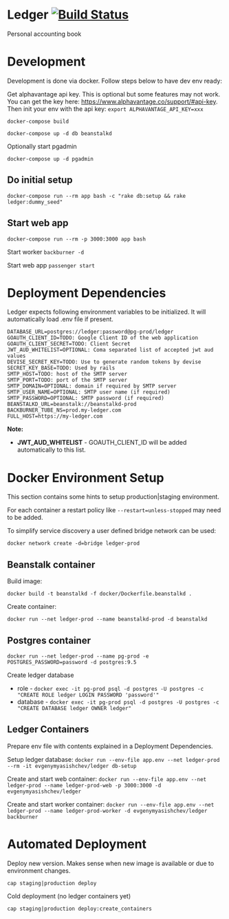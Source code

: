 # Ledger [<img src="https://travis-ci.org/evgeny-myasishchev/ledger.svg?branch=master" alt="Build Status" />](https://travis-ci.org/evgeny-myasishchev/ledger)

Personal accounting book

# Development

Development is done via docker. Follow steps below to have dev env ready:

Get alphavantage api key. This is optional but some features may not work.
You can get the key here: https://www.alphavantage.co/support/#api-key.
Then init your env with the api key:
`export ALPHAVANTAGE_API_KEY=xxx`

`docker-compose build`

`docker-compose up -d db beanstalkd`

Optionally start pgadmin

`docker-compose up -d pgadmin`

## Do initial setup

`docker-compose run --rm app bash -c "rake db:setup && rake ledger:dummy_seed"`

## Start web app

`docker-compose run --rm -p 3000:3000 app bash`

Start worker
`backburner -d`

Start web app
`passenger start`

# Deployment Dependencies

Ledger expects following environment variables to be initialized. It will automatically load .env file if present.

```
DATABASE_URL=postgres://ledger:password@pg-prod/ledger
GOAUTH_CLIENT_ID=TODO: Google Client ID of the web application
GOAUTH_CLIENT_SECRET=TODO: Client Secret
JWT_AUD_WHITELIST=OPTIONAL: Coma separated list of accepted jwt aud values
DEVISE_SECRET_KEY=TODO: Use to generate random tokens by devise
SECRET_KEY_BASE=TODO: Used by rails
SMTP_HOST=TODO: host of the SMTP server
SMTP_PORT=TODO: port of the SMTP server
SMTP_DOMAIN=OPTIONAL: domain if required by SMTP server
SMTP_USER_NAME=OPTIONAL: SMTP user name (if required)
SMTP_PASSWORD=OPTIONAL: SMTP password (if required)
BEANSTALKD_URL=beanstalk://beanstalkd-prod
BACKBURNER_TUBE_NS=prod.my-ledger.com
FULL_HOST=https://my-ledger.com
```

**Note:**

* **JWT_AUD_WHITELIST** - GOAUTH_CLIENT_ID will be added automatically to this list.

# Docker Environment Setup

This section contains some hints to setup production|staging environment.

For each container a restart policy like ```--restart=unless-stopped``` may need to be added.

To simplify service discovery a user defined bridge network can be used:

```docker network create -d=bridge ledger-prod```

## Beanstalk container

Build image: 

```docker build -t beanstalkd -f docker/Dockerfile.beanstalkd .```

Create container: 

```docker run --net ledger-prod --name beanstalkd-prod -d beanstalkd```

## Postgres container

```docker run --net ledger-prod --name pg-prod -e POSTGRES_PASSWORD=password -d postgres:9.5```

Create ledger database
* role - ```docker exec -it pg-prod psql -d postgres -U postgres -c "CREATE ROLE ledger LOGIN PASSWORD 'password'"```
* database - ```docker exec -it pg-prod psql -d postgres -U postgres -c "CREATE DATABASE ledger OWNER ledger"```

## Ledger Containers

Prepare env file with contents explained in a Deployment Dependencies.

Setup ledger database: ```docker run --env-file app.env --net ledger-prod --rm -it evgenymyasishchev/ledger db-setup```

Create and start web container: ```docker run --env-file app.env --net ledger-prod --name ledger-prod-web -p 3000:3000 -d evgenymyasishchev/ledger```

Create and start worker container: ```docker run --env-file app.env --net ledger-prod --name ledger-prod-worker -d evgenymyasishchev/ledger backburner```

# Automated Deployment

Deploy new version. Makes sense when new image is available or due to environment changes.

```
cap staging|production deploy
```

Cold deployment (no ledger containers yet)
```
cap staging|production deploy:create_containers
```
